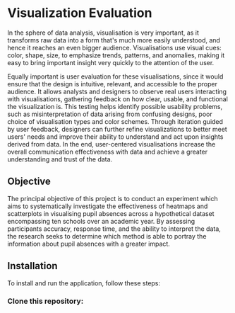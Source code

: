 # Visualization Evaluation

In the sphere of data analysis, visualisation is very important, as it transforms raw data into a form that's much more easily understood, and hence it reaches an even bigger audience. Visualisations use visual cues: color, shape, size, to emphasize trends, patterns, and anomalies, making it easy to bring important insight very quickly to the attention of the user. 

Equally important is user evaluation for these visualisations, since it would ensure that the design is intuitive, relevant, and accessible to the proper audience. It allows analysts and designers to observe real users interacting with visualisations, gathering feedback on how clear, usable, and functional the visualization is. This testing helps identify possible usability problems, such as misinterpretation of data arising from confusing designs, poor choice of visualisation types and color schemes. Through iteration guided by user feedback, designers can further refine visualizations to better meet users' needs and improve their ability to understand and act upon insights derived from data. In the end, user-centered visualisations increase the overall communication effectiveness with data and achieve a greater understanding and trust of the data.

## Objective
The principal objective of this project is to conduct an experiment which aims to systematically investigate the effectiveness of heatmaps and scatterplots in visualising pupil absences across a hypothetical dataset encompassing ten schools over an academic year. By assessing participants accuracy, response time, and the ability to interpret the data, the research seeks to determine which method is able to portray the information about pupil absences with a greater impact.

## Installation
To install and run the application, follow these steps:
### Clone this repository:

